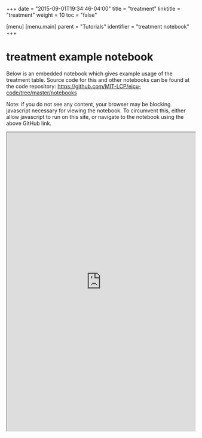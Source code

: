 +++
date = "2015-09-01T19:34:46-04:00"
title = "treatment"
linktitle = "treatment"
weight = 10
toc = "false"

[menu]
  [menu.main]
    parent = "Tutorials"
    identifier = "treatment notebook"
+++

# treatment example notebook

Below is an embedded notebook which gives example usage of the treatment table.
Source code for this and other notebooks can be found at the code repository:
https://github.com/MIT-LCP/eicu-code/tree/master/notebooks

Note: if you do not see any content, your browser may be blocking javascript necessary for viewing the notebook. To circumvent this, either allow javascript to run on this site, or navigate to the notebook using the above GitHub link.

<iframe src="http://nbviewer.jupyter.org/github/MIT-LCP/eicu-code/blob/master/notebooks/treatment.ipynb" width="100%" height="800" scrolling="yes"></iframe>
